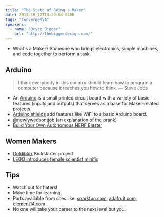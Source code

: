```yaml
---
title: "The State of Being a Maker"
date: 2013-10-12T13:29:04-0400
tags: "ConvergeRVA"
speakers:
  - name: "Bryce Bigger"
    url: "http://thebiggerdesign.com/"
---
```


- What's a Maker? Someone who brings electronics, simple machines, and code together to perform a task.

## Arduino

> I think everybody in this country should learn how to program a computer because it teaches you how to think. — Steve Jobs

- An [Arduino](http://www.arduino.cc/) is a small printed circuit board with a variety of basic features (inputs and outputs) that serves as a base for Maker-related projects.
- [Arduino shields](http://arduino.cc/en/Main/ArduinoShields) add features like WiFi to a basic Arduino board.
- [@newlywedsontjob](https://twitter.com/newlywedsontjob) ([an explanation](http://www.iamstaggered.com/headline/the-final-word-from-anonbestman-and-newlywedsontjob/) of the prank)
- [Build Your Own Autonomous NERF Blaster](http://autonerfblaster.com/)


## Women Makers

- [Goldiblox](http://www.goldieblox.com/) Kickstarter project
- [LEGO introduces female scientist minifig](http://minifigures.lego.com/en-us/Bios/Scientist.aspx)


## Tips

- Watch out for haters!
- Make time for learning.
- Parts available from sites like: [sparkfun.com](https://www.sparkfun.com/), [adafruit.com](http://www.adafruit.com/), [element14.com](http://www.element14.com/)
- No one will take your career to the next level but you.
